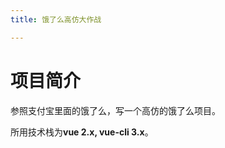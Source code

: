 ```yaml
---
title: 饿了么高仿大作战

---
```


# 项目简介

参照支付宝里面的饿了么，写一个高仿的饿了么项目。

所用技术栈为**vue 2.x,   vue-cli 3.x**。

<br><br>

